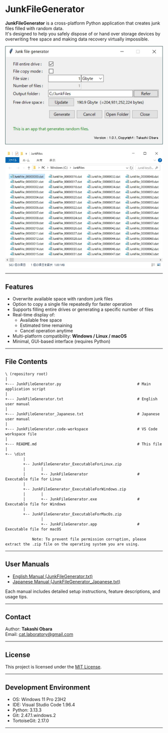 # JunkFileGenerator

**JunkFileGenerator** is a cross-platform Python application that creates junk files filled with random data.  
It's designed to help you safely dispose of or hand over storage devices by overwriting free space and making data recovery virtually impossible.

![Main GUI](./Screenshot01.jpg)

![Junk Files Output](./Screenshot02.jpg)

---

## Features

- Overwrite available space with random junk files
- Option to copy a single file repeatedly for faster operation
- Supports filling entire drives or generating a specific number of files
- Real-time display of:
  - Available free space
  - Estimated time remaining
  - Cancel operation anytime
- Multi-platform compatibility: **Windows / Linux / macOS**
- Minimal, GUI-based interface (requires Python)

---

## File Contents

```
\ (repository root)
|
+--- JunkFileGenerator.py                                  # Main application script
|
+--- JunkFileGenerator.txt                                 # English user manual
|
+--- JunkFileGenerator_Japanese.txt                        # Japanese user manual
|
+--- JunkFileGenerator.code-workspace                      # VS Code workspace file
|
+--- README.md                                             # This file
|
+-- \dist
        |
        +-- JunkFileGenerator_ExecutableForLinux.zip
        |       |
        |       +-- JunkFileGenerator                      # Executable file for Linux
        |
        +-- JunkFileGenerator_ExecutableForWindows.zip
        |       |
        |       +-- JunkFileGenerator.exe                  # Executable file for Windows
        |
        +-- JunkFileGenerator_ExecutableForMacOs.zip
                |
                +-- JunkFileGenerator.app                  # Executable file for macOS

            Note: To prevent file permission corruption, please extract the .zip file on the operating system you are using.
```

---

## User Manuals

- [English Manual (JunkFileGenerator.txt)](./JunkFileGenerator.txt)
- [Japanese Manual (JunkFileGenerator_Japanese.txt)](./JunkFileGenerator_Japanese.txt)

Each manual includes detailed setup instructions, feature descriptions, and usage tips.

---

## Contact

Author: **Takashi Obara**  
Email: [cat.laboratory@gmail.com](mailto:cat.laboratory@gmail.com)

---

## License

This project is licensed under the [MIT License](https://opensource.org/license/MIT).

---

## Development Environment

- OS: Windows 11 Pro 23H2
- IDE: Visual Studio Code 1.96.4
- Python: 3.13.3
- Git: 2.47.1.windows.2
- TortoiseGit: 2.17.0

---
